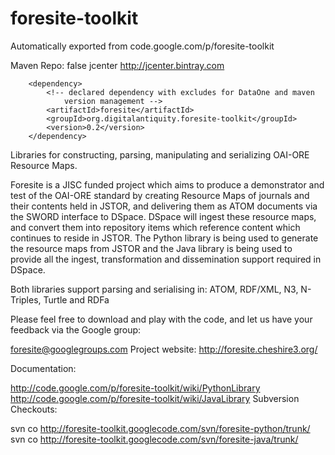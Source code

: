 # foresite-toolkit
Automatically exported from code.google.com/p/foresite-toolkit

Maven Repo:
        <repository>
            <snapshots>
                <enabled>false</enabled>
            </snapshots>
            <id>jcenter</id>
            <url>http://jcenter.bintray.com</url>
        </repository>


        <dependency>
            <!-- declared dependency with excludes for DataOne and maven 
                version management -->
            <artifactId>foresite</artifactId>
            <groupId>org.digitalantiquity.foresite-toolkit</groupId>
            <version>0.2</version>
        </dependency>

Libraries for constructing, parsing, manipulating and serializing OAI-ORE Resource Maps.

Foresite is a JISC funded project which aims to produce a demonstrator and test of the OAI-ORE standard by creating Resource Maps of journals and their contents held in JSTOR, and delivering them as ATOM documents via the SWORD interface to DSpace. DSpace will ingest these resource maps, and convert them into repository items which reference content which continues to reside in JSTOR. The Python library is being used to generate the resource maps from JSTOR and the Java library is being used to provide all the ingest, transformation and dissemination support required in DSpace.

Both libraries support parsing and serialising in: ATOM, RDF/XML, N3, N-Triples, Turtle and RDFa

Please feel free to download and play with the code, and let us have your feedback via the Google group:

foresite@googlegroups.com
Project website: http://foresite.cheshire3.org/

Documentation:

http://code.google.com/p/foresite-toolkit/wiki/PythonLibrary
http://code.google.com/p/foresite-toolkit/wiki/JavaLibrary
Subversion Checkouts:

svn co http://foresite-toolkit.googlecode.com/svn/foresite-python/trunk/
svn co http://foresite-toolkit.googlecode.com/svn/foresite-java/trunk/
